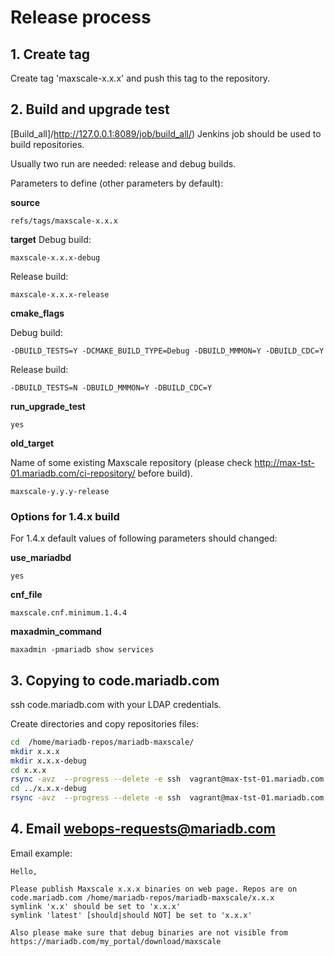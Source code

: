 # Release process

## 1. Create tag

Create tag 'maxscale-x.x.x' and push this tag to the repository.

## 2. Build and upgrade test

[Build_all]/http://127.0.0.1:8089/job/build_all/) Jenkins job should be used to build 
repositories.

Usually two run are needed: release and debug builds.


Parameters to define (other parameters by default):

**source**
```
refs/tags/maxscale-x.x.x
```

**target**
Debug build:
```
maxscale-x.x.x-debug
```

Release build:
```
maxscale-x.x.x-release
```

**cmake_flags**

Debug build:
```
-DBUILD_TESTS=Y -DCMAKE_BUILD_TYPE=Debug -DBUILD_MMMON=Y -DBUILD_CDC=Y
```

Release build:
```
-DBUILD_TESTS=N -DBUILD_MMMON=Y -DBUILD_CDC=Y
```

**run_upgrade_test**

```
yes
```

**old_target**

Name of some existing Maxscale repository 
(please check http://max-tst-01.mariadb.com/ci-repository/
before build).

```
maxscale-y.y.y-release
```

### Options for 1.4.x build

For 1.4.x default values of following parameters should changed:

**use_mariadbd**

```
yes
```


**cnf_file**

```
maxscale.cnf.minimum.1.4.4
```

**maxadmin_command**


```
maxadmin -pmariadb show services
```

## 3. Copying to code.mariadb.com

ssh code.mariadb.com with your LDAP credentials.

Create directories and copy repositories files:

```bash
cd  /home/mariadb-repos/mariadb-maxscale/
mkdir x.x.x
mkdir x.x.x-debug
cd x.x.x
rsync -avz  --progress --delete -e ssh  vagrant@max-tst-01.mariadb.com:/home/vagrant/repository/maxscale-x.x.x-release/mariadb-maxscale/ .
cd ../x.x.x-debug
rsync -avz  --progress --delete -e ssh  vagrant@max-tst-01.mariadb.com:/home/vagrant/repository/maxscale-x.x.x-debug/mariadb-maxscale/ .
```

## 4. Email webops-requests@mariadb.com

Email example:

```
Hello,

Please publish Maxscale x.x.x binaries on web page. Repos are on code.mariadb.com /home/mariadb-repos/mariadb-maxscale/x.x.x
symlink 'x.x' should be set to 'x.x.x'
symlink 'latest' [should|should NOT] be set to 'x.x.x'

Also please make sure that debug binaries are not visible from https://mariadb.com/my_portal/download/maxscale
```
